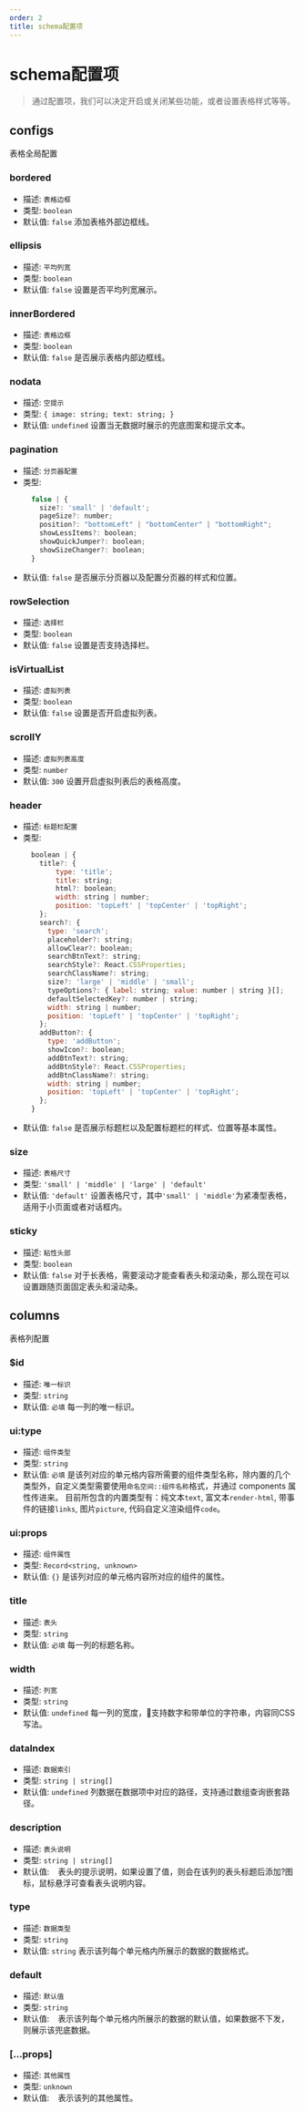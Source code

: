 ```yaml
---
order: 2
title: schema配置项
---
```


# schema配置项

> 通过配置项，我们可以决定开启或关闭某些功能，或者设置表格样式等等。

## configs
表格全局配置

### bordered
- 描述: `表格边框`
- 类型: `boolean`
- 默认值: `false`
添加表格外部边框线。

### ellipsis
- 描述: `平均列宽`
- 类型: `boolean`
- 默认值: `false`
设置是否平均列宽展示。

### innerBordered
- 描述: `表格边框`
- 类型: `boolean`
- 默认值: `false`
是否展示表格内部边框线。

### nodata
- 描述: `空提示`
- 类型: `{ image: string; text: string; }`
- 默认值: `undefined`
设置当无数据时展示的兜底图案和提示文本。

### pagination
- 描述: `分页器配置`
- 类型:
  ```js
    false | {
      size?: 'small' | 'default';
      pageSize?: number;
      position?: "bottomLeft" | "bottomCenter" | "bottomRight";
      showLessItems?: boolean;
      showQuickJumper?: boolean;
      showSizeChanger?: boolean;
    }
  ```
- 默认值: `false`
是否展示分页器以及配置分页器的样式和位置。

### rowSelection
- 描述: `选择栏`
- 类型: `boolean`
- 默认值: `false`
设置是否支持选择栏。

### isVirtualList
- 描述: `虚拟列表`
- 类型: `boolean`
- 默认值: `false`
设置是否开启虚拟列表。

### scrollY
- 描述: `虚拟列表高度`
- 类型: `number`
- 默认值: `300`
设置开启虚拟列表后的表格高度。

### header
- 描述: `标题栏配置`
- 类型:
  ```js
    boolean | {
      title?: {
          type: 'title';
          title: string;
          html?: boolean;
          width: string | number;
          position: 'topLeft' | 'topCenter' | 'topRight';
      };
      search?: {
        type: 'search';
        placeholder?: string;
        allowClear?: boolean;
        searchBtnText?: string;
        searchStyle?: React.CSSProperties;
        searchClassName?: string;
        size?: 'large' | 'middle' | 'small';
        typeOptions?: { label: string; value: number | string }[];
        defaultSelectedKey?: number | string;
        width: string | number;
        position: 'topLeft' | 'topCenter' | 'topRight';
      };
      addButton?: {
        type: 'addButton';
        showIcon?: boolean;
        addBtnText?: string;
        addBtnStyle?: React.CSSProperties;
        addBtnClassName?: string;
        width: string | number;
        position: 'topLeft' | 'topCenter' | 'topRight';
      };
    }
  ```
- 默认值: `false`
是否展示标题栏以及配置标题栏的样式、位置等基本属性。

### size
- 描述: `表格尺寸`
- 类型: `'small' | 'middle' | 'large' | 'default'`
- 默认值: `'default'`
设置表格尺寸，其中`'small' | 'middle'`为紧凑型表格，适用于小页面或者对话框内。

### sticky
- 描述: `粘性头部`
- 类型: `boolean`
- 默认值: `false`
对于长表格，需要滚动才能查看表头和滚动条，那么现在可以设置跟随页面固定表头和滚动条。


## columns
表格列配置

### $id
- 描述: `唯一标识`
- 类型: `string`
- 默认值: `必填`
每一列的唯一标识。

### ui:type
- 描述: `组件类型`
- 类型: `string`
- 默认值: `必填`
是该列对应的单元格内容所需要的组件类型名称，除内置的几个类型外，自定义类型需要使用`命名空间::组件名称`格式，并通过 components 属性传进来。
目前所包含的内置类型有：纯文本`text`, 富文本`render-html`, 带事件的链接`links`, 图片`picture`, 代码自定义渲染组件`code`。

### ui:props
- 描述: `组件属性`
- 类型: `Record<string, unknown>`
- 默认值: `{}`
是该列对应的单元格内容所对应的组件的属性。

### title
- 描述: `表头`
- 类型: `string`
- 默认值: `必填`
每一列的标题名称。

### width
- 描述: `列宽`
- 类型: `string`
- 默认值: `undefined`
每一列的宽度，支持数字和带单位的字符串，内容同CSS写法。

### dataIndex
- 描述: `数据索引`
- 类型: `string | string[]`
- 默认值: `undefined`
列数据在数据项中对应的路径，支持通过数组查询嵌套路径。

### description
- 描述: `表头说明`
- 类型: `string | string[]`
- 默认值: ` `
表头的提示说明，如果设置了值，则会在该列的表头标题后添加?图标，鼠标悬浮可查看表头说明内容。

### type
- 描述: `数据类型`
- 类型: `string`
- 默认值: `string`
表示该列每个单元格内所展示的数据的数据格式。

### default
- 描述: `默认值`
- 类型: `string`
- 默认值: ` `
表示该列每个单元格内所展示的数据的默认值，如果数据不下发，则展示该兜底数据。

### [...props]
- 描述: `其他属性`
- 类型: `unknown`
- 默认值: ` `
表示该列的其他属性。
